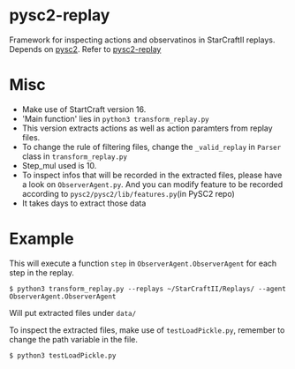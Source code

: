 # pysc2-replay

Framework for inspecting actions and observatinos in StarCraftII replays.
Depends on [pysc2](https://github.com/deepmind/pysc2). Refer to [pysc2-replay](https://github.com/narhen/pysc2-replay)

# Misc

- Make use of StartCraft version 16.
- 'Main function' lies in `python3 transform_replay.py`
- This version extracts actions as well as action paramters from replay files. 
- To change the rule of filtering files, change the `_valid_replay` in `Parser` class in `transform_replay.py`
- Step_mul used is 10.
- To inspect infos that will be recorded in the extracted files, please have a look on `ObserverAgent.py`. And you can modify feature to be recorded according to `pysc2/pysc2/lib/features.py`(in PySC2 repo)
- It takes days to extract those data

# Example

This will execute a function `step` in `ObserverAgent.ObserverAgent` for each step in the replay.

    $ python3 transform_replay.py --replays ~/StarCraftII/Replays/ --agent ObserverAgent.ObserverAgent

Will put extracted files under `data/`

To inspect the extracted files, make use of `testLoadPickle.py`, remember to change the path variable in the file.

    $ python3 testLoadPickle.py